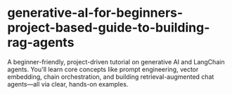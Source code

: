 # generative-aI-for-beginners-project-based-guide-to-building-rag-agents
A beginner-friendly, project-driven tutorial on generative AI and LangChain agents. You'll learn core concepts like prompt engineering, vector embedding, chain orchestration, and building retrieval-augmented chat agents—all via clear, hands-on examples.
